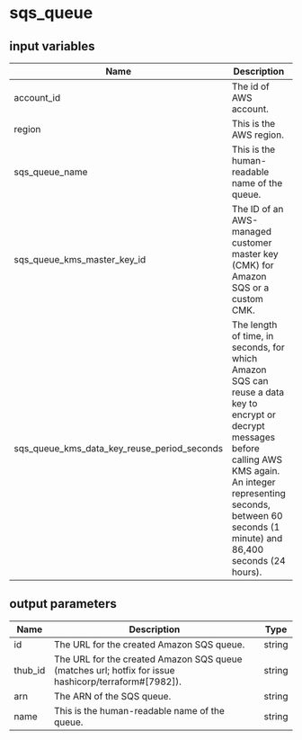 # sqs_queue

## input variables

| Name | Description | Type | Default | Required |
|------|-------------|:----:|:-----:|:-----:|
|account_id|The id of AWS account.|string||Yes|
|region|This is the AWS region.|string|us-east-1|Yes|
|sqs_queue_name|This is the human-readable name of the queue.|string|{{ name }}|No|
|sqs_queue_kms_master_key_id|The ID of an AWS-managed customer master key (CMK) for Amazon SQS or a custom CMK.|string|alias/aws/sqs|No|
|sqs_queue_kms_data_key_reuse_period_seconds|The length of time, in seconds, for which Amazon SQS can reuse a data key to encrypt or decrypt messages before calling AWS KMS again. An integer representing seconds, between 60 seconds (1 minute) and 86,400 seconds (24 hours).|string|300|No|

## output parameters

| Name | Description | Type |
|------|-------------|:----:|
|id|The URL for the created Amazon SQS queue.|string|
|thub_id|The URL for the created Amazon SQS queue (matches url; hotfix for issue hashicorp/terraform#[7982]).|string|
|arn|The ARN of the SQS queue.|string|
|name|This is the human-readable name of the queue.|string|
